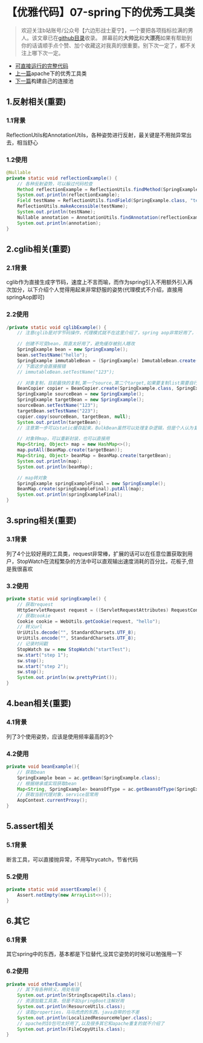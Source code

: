 # 【优雅代码】07-spring下的优秀工具类
> 欢迎关注b站账号/公众号【六边形战士夏宁】，一个要把各项指标拉满的男人。该文章已在[github目录](https://github.com/edanlx/SealBook/blob/master/catalogue/wechat.md)收录。
屏幕前的**大帅比**和**大漂亮**如果有帮助到你的话请顺手点个赞、加个收藏这对我真的很重要。别下次一定了，都不关注上哪下次一定。
* [可直接运行的完整代码](https://github.com/edanlx/TechingCode/tree/master/demoGrace/src/main/java/com/example/demo/lesson/grace/spring)  
* [上一篇](./06apacheUtils.md)apache下的优秀工具类
* [下一篇](./08commonPool.md)构建自己的连接池

## 1.反射相关(重要)
### 1.1背景
ReflectionUtils和AnnotationUtils，各种姿势进行反射，最关键是不用抛异常出去，相当舒心
### 1.2使用
```java
@Nullable
private static void reflectionExample() {
    // 各种反射姿势，可以躲过代码检查
    Method reflectionExample = ReflectionUtils.findMethod(SpringExample.class, "reflectionExample");
    System.out.println(reflectionExample);
    Field testName = ReflectionUtils.findField(SpringExample.class, "testName");
    ReflectionUtils.makeAccessible(testName);
    System.out.println(testName);
    Nullable annotation = AnnotationUtils.findAnnotation(reflectionExample, Nullable.class);
    System.out.println(annotation);
}
```

## 2.cglib相关(重要)
### 2.1背景
cglib作为直接生成字节码，速度上不言而喻，而作为spring引入不用额外引入再次加分，以下介绍个人觉得用起来非常舒服的姿势(代理模式不介绍，直接用springAop即可)
### 2.2使用
```java
/private static void cglibExample() {
    // 注意cglib是对字节码操作，代理模式就不在这里介绍了，spring aop非常好用了，不过这个是spring带的cglib实际上不是spring的东西

    // 创建不可变bean，简直太好用了，避免缓存被别人瞎改
    SpringExample bean = new SpringExample();
    bean.setTestName("hello");
    SpringExample immutableBean = (SpringExample) ImmutableBean.create(bean);
    // 下面这步会直接报错
    // immutableBean.setTestName("123");

    // 对象复制，目前最快的复制,第一个source,第二个target,如果要复制list需要自行循环
    BeanCopier copier = BeanCopier.create(SpringExample.class, SpringExample.class, false);
    SpringExample sourceBean = new SpringExample();
    SpringExample targetBean = new SpringExample();
    sourceBean.setTestName("123");
    targetBean.setTestName("223");
    copier.copy(sourceBean, targetBean, null);
    System.out.println(targetBean);
    // 注意第一步可以static缓存起来，BulkBean虽然可以处理复杂逻辑，但是个人认为复杂逻辑就老实写代码实现，用这个反而累赘

    // 对象转map，可以重新封装，也可以直接用
    Map<String, Object> map = new HashMap<>();
    map.putAll(BeanMap.create(targetBean));
    Map<String, Object> beanMap = BeanMap.create(targetBean);
    System.out.println(map);
    System.out.println(beanMap);

    // map转对象
    SpringExample springExampleFinal = new SpringExample();
    BeanMap.create(springExampleFinal).putAll(map);
    System.out.println(springExampleFinal);
}
```

## 3.spring相关(重要)
### 3.1背景
列了4个比较好用的工具类，request非常棒，扩展的话可以在任意位置获取到用户，StopWatch在流程繁杂的方法中可以直观输出速度消耗的百分比，花板子,但是我很喜欢
### 3.2使用
```java
private static void springExample() {
    // 获取request
    HttpServletRequest request = ((ServletRequestAttributes) RequestContextHolder.getRequestAttributes()).getRequest();
    // 获取cookie
    Cookie cookie = WebUtils.getCookie(request, "hello");
    // 转义url
    UriUtils.decode("", StandardCharsets.UTF_8);
    UriUtils.encode("", StandardCharsets.UTF_8);
    // 记录时间戳
    StopWatch sw = new StopWatch("startTest");
    sw.start("step 1");
    sw.stop();
    sw.start("step 2");
    sw.stop();
    System.out.println(sw.prettyPrint());
}
```

## 4.bean相关(重要)
### 4.1背景
列了3个使用姿势，应该是使用频率最高的3个
### 4.2使用
```java
private void beanExample(){
    // 获取bean
    SpringExample bean = ac.getBean(SpringExample.class);
    // 根据继承或实现获取bean
    Map<String, SpringExample> beansOfType = ac.getBeansOfType(SpringExample.class);
    // 获取当前代理对象，service层常用
    AopContext.currentProxy();
}
```
## 5.assert相关
### 5.1背景
断言工具，可以直接抛异常，不用写trycatch，节省代码
### 5.2使用
```java
private static void assertExample() {
    Assert.notEmpty(new ArrayList<>());
}
```

## 6.其它
### 6.1背景
其它spring中的东西，基本都是下位替代,没其它姿势的时候可以勉强用一下
### 6.2使用
```java
private void otherExample(){
    // 其下有各种转义，用处有限
    System.out.println(StringEscapeUtils.class);
    // 资源加载工具类，但是不如springBoot注解好用
    System.out.println(ResourceUtils.class);
    // 读取properties，马马虎虎的东西，java自带的也不差
    System.out.println(LocalizedResourceHelper.class);
    // apache的IO包可太好用了,以及很多其它和apache重复的就不介绍了
    System.out.println(FileCopyUtils.class);
}
```